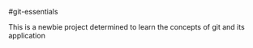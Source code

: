 #git-essentials


This is a newbie project determined to learn the concepts of git and its application
